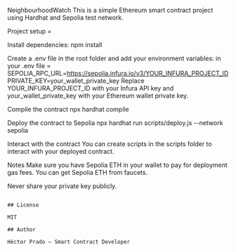 NeighbourhoodWatch
This is a simple Ethereum smart contract project using Hardhat and Sepolia test network.

Project setup =

Install dependencies:
npm install

Create a .env file in the root folder and add your environment variables:
in your .env file =
SEPOLIA_RPC_URL=https://sepolia.infura.io/v3/YOUR_INFURA_PROJECT_ID
PRIVATE_KEY=your_wallet_private_key
Replace YOUR_INFURA_PROJECT_ID with your Infura API key and your_wallet_private_key with your Ethereum wallet private key.

Compile the contract
npx hardhat compile

Deploy the contract to Sepolia
npx hardhat run scripts/deploy.js --network sepolia

Interact with the contract
You can create scripts in the scripts folder to interact with your deployed contract.

Notes
Make sure you have Sepolia ETH in your wallet to pay for deployment gas fees. You can get Sepolia ETH from faucets.

Never share your private key publicly.

```

## License

MIT

## Author

Héctor Prado — Smart Contract Developer

